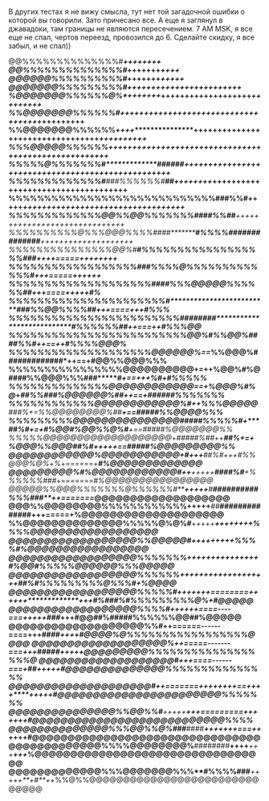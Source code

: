 В других тестах я не вижу смысла, тут нет той загадочной ошибки о которой вы говорили.
Зато причесано все. А еще я заглянул в джавадоки, там границы не являются пересечением.
7 AM MSK, я все еще не спал, чертов переезд, провозился до 6. Сделайте скидку, я все забыл, и не спал))

@@%%%%%%%%%%%%%%#*******+++++*********************************************************+++*
@@%%%%%%%%%%%%%%#*****+++++++******************************************************++**++*
@@@@@@%%%%%%%%%%#***+++++++********************************************************++++*+*
@@@@@@@%%%%%%%%%#**+++++++*********+++++++++++**************************************++++++
%@@@@@@@%%%%%%@%*+++++++***********+++++++++++++++**++++*************************+++++++++
%%@@@@@@@%%%%%%#*+++++*************++++++++++++++++++++++++++++++***************++++++++++
%%@@@@@@@%%%%%%*++++****************+++++++++++++++++++++++++++++++++***********++++++++++
%%%@@@@@%%%%%%***********************+++++++++++++++++++++++++++++++++++++++++++++++++++++
%%%%%@%%%%%%%#*************######*****++++++++++++*+*+++++++++++++++++++++++++++++++++++++
%%%%%%%%%%%%%#********###%%%%%%#*****##*++++++++*******+++++++++++++++++++++++++++++++++++
%%%%%%%%%%%%%%%%%%%%%%%%%%%%%##******#%%#**+++++********++++++++++++++++++++++++++++++++++
%%%%%%%%%%%%%@@%%@@%%%%%%%###**********#%%##***************+++++*+++++++++++++++++++++++++
%%%%%%%%%%@%%%@@@%%%%####****************#%%%%####*##########*******+++++++++++++++++**+++
%%%%%%%%%%%%%%%@@%#************************#%%%%%%%%%%%%%%%%%%###*****++++=====+++++***+++
%%%%%%%%%%%%%%%%%%#***************************##%%%%@%%%%%%%%%%%%%#****+++=====+++****+++*
%%%%%%%%%%%%%%%%%%%%#*****************************###%%%@@@@@%%%%%%##**+++====+++****++*#%
%%%%%%%%%%%%%%%%%%%%%%#**********************************###%%@@%%%%##*+++====++****+*#%%%
%%%%%%%%%%%%%%%%%%%%%%%%#**#######****************************#%%%%%%##*++===++*****#%%%@@
%%%%%%%%%%%%%%%%%%%%%%%%%@@%#%%@@%##******************************##%%#*++==++***#%%%%@@@%
%%%%%%%%%%%%%%%%%%%%@@@@@@%==*%%@@@%#***********#########***********###*++==+**#@@%%@@@%%%
%%%%%%%%%%%%%%%%@@@@@@@@@@+=++%@@%#%@********####%%@@@%%%###**********#*+==+++*%#*+*#%%%%%
%%%%%%%%%%%%%%@@@@@@@@@@@@==+%@@@%#%@*+*****##%%##*#%@@@@@@%##*********++==+*######%%%%%%%
%%%%%%%%%%%%@@@@@@@@@@@@%#*++%%%@@@@@******###%*+=*%%@@@@@@@@%##*******+==*###*##%%@@@@%%%
%%%%%%%%%@@@@@@@@@@@@@@@**#####%%%%%#+*****##%#+=+#%@@#*%@@%%@%#******+==*###*##%@@@@@@@%%
%%%%%@@@@@@@@@@@@@@@@@@@*+*#####%##*++*****##%*+=+%@@@%%@@@#*#%#*+++++==*#####%@@@@@@@@@%%
@@@@@@@@@@@@%@@@@@@@@@@@*+****#***+++******##%#+++#%%@@@%@%*+*%*+======+***#%@@@@@@@@@@@@@
@@@@@@@@@%#%@@@@@@@@@@@@#++****+++++******####%#**+*%%%%%%#*##*+=======*#%@@@@@@@@@@@@@@@@
@@@@@%%@@@%%%%%%%@%%%%%%#*****+++++***#****##########%%%###**++=======*@@@@@@@@@@@@@@@@@@@
@@@%%@@@@@@@@%%%%%%%%%%%%****+++++***##*****##############**+++=====+%@@@@@@@@@@@@@@@@@@@@
%%@@@@@@@@@@@@@@%%%%%@%@%#**+++++**************************++++++++*%%%%@@@@@@@@@@@@@@@@@@
@@@@@@@@@@@@@@@@@@%%@@@@@#++++++*******************************+++*%%%%#%@@@@@@@@@@@@@@@@@
@@@@@@@@@@@@@@@@@@%%%%%%%++++++*+++++++*************************++#%@@#%%%%%@@@@@@%%%@@@@@
@@@@@@@@@@@@@@@@@@%%%%%%*++++++++++++++++*********************+++#*#%#%%%%%%%%%@%%%#+%@@@@
@@@@@@@@@@@@@@@@@@%%%%%#+++++++========++++++****************+++#%#*##%#%%%%%%%%%@%+#@@@@@
@@@@@@@@@@@@@@@@@@%%%%#++++++====----===+++++*###***********+++#@@##%#####%%%%%%@@##%@@@@@
@@@@@@@@@@@@@@@@@@@%%#++======------====+++**####*********++++#@@@@%@%%%%%%%%%%%%%%%%%@@@@
@@@@@@@@@@@@@@@@@@@%*++=====-------===+++***#####*******+++++*@@@@@@@@@%%%%%%%%%%%%%%%%%%@
@@@@@@@@@@@@@@@@@@@#+++====------===+***********##*****+++++#@@@@@@@@@@@@@@%%%%%%%%%%%%%%%
@@@@@@@@@@@@@@@@@@@@#**++=======++++++++==++++********+++++#@@@@@@@@@@@@@@@@@@@@@@@%%%%%%%
@@@@@@@@@@@@@@@%%@@%%#****+++++**+++=========++******+++++#@@@@@@@@@@@@@@@@@@@@@@@@@@@%%%%
@@@@@@@@@@@@@@%%%@@%%@%###***####***+++++++===++*****++++#@@@@@@@@@@@@@@@@@@@@@@@@@@@@@@@@
@@@@@@@@@@@@@%%%%@@@@@@@@%**########**++++***+++****+++*%@@@@@@@@@@@@@@@@@@@@@@@@@@@@@@@@@
@@@@@@@@@@@@@%%%@@@@@@@%%%**#%%%%###****+++++**+*#**++*%%@%%@@@@@@@@@@@@@@@@@@@@@@@@@@@@@@
